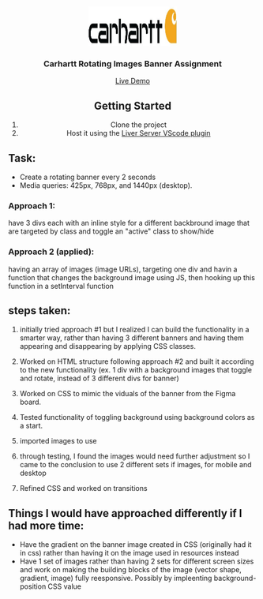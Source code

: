 <div align="center">
    <img src="banner-images/carhartt-logo.jpg" alt="Logo" width="180" height="80">

<h3 >Carhartt Rotating Images Banner Assignment</h3>

<a href="https://amagsid.github.io/carhartt-banner-assignment/">Live Demo</a>

## Getting Started

1. Clone the project
2. Host it using the <a href="https://marketplace.visualstudio.com/items?itemName=ritwickdey.LiveServer">Liver Server VScode plugin</a>

</div>

## Task:

-   Create a rotating banner every 2 seconds
-   Media queries: 425px, 768px, and 1440px (desktop).

### Approach 1:

have 3 divs each with an inline style for a different backbround image that are targeted by class and toggle an "active" class to show/hide

### Approach 2 (applied):

having an array of images (image URLs), targeting one div and havin a function that changes the background image using JS, then hooking up this function in a setInterval function

## steps taken:

1. initially tried approach #1 but I realized I can build the functionality in a smarter way, rather than having 3 different banners and having them appearing and disappearing by applying CSS classes.

2. Worked on HTML structure following approach #2 and built it according to the new functionality (ex. 1 div with a background images that toggle and rotate, instead of 3 different divs for banner)

3. Worked on CSS to mimic the viduals of the banner from the Figma board.

4. Tested functionality of toggling background using background colors as a start.

5. imported images to use

6. through testing, I found the images would need further adjustment so I came to the conclusion to use 2 different sets if images, for mobile and desktop

7. Refined CSS and worked on transitions

## Things I would have approached differently if I had more time:

-   Have the gradient on the banner image created in CSS (originally had it in css) rather than having it on the image used in resources instead
-   Have 1 set of images rather than having 2 sets for different screen sizes and work on making the building blocks of the image (vector shape, gradient, image) fully reesponsive. Possibly by impleenting background-position CSS value
